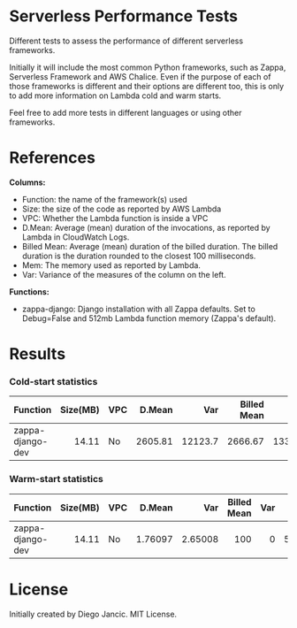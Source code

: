 # Serverless Performance Tests

Different tests to assess the performance of different serverless frameworks.

Initially it will include the most common Python frameworks, such as Zappa, Serverless Framework and AWS Chalice. Even if the purpose of each of those frameworks is different and their options are different too, this is only to add more information on Lambda cold and warm starts.

Feel free to add more tests in different languages or using other frameworks.


# References

__Columns:__

- Function: the name of the framework(s) used
- Size: the size of the code as reported by AWS Lambda
- VPC: Whether the Lambda function is inside a VPC
- D.Mean: Average (mean) duration of the invocations, as reported by Lambda in CloudWatch Logs.
- Billed Mean: Average (mean) duration of the billed duration. The billed duration is the duration rounded to the closest 100 milliseconds.
- Mem: The memory used as reported by Lambda.
- Var: Variance of the measures of the column on the left.

__Functions:__

- zappa-django: Django installation with all Zappa defaults. Set to Debug=False and 512mb Lambda function memory (Zappa's default).

# Results

### Cold-start statistics


| Function         |   Size(MB) | VPC   |   D.Mean |     Var |   Billed Mean |     Var |   Mem Mean |   Var |
|:-----------------|-----------:|:------|---------:|--------:|--------------:|--------:|-----------:|------:|
| zappa-django-dev |      14.11 | No    |  2605.81 | 12123.7 |       2666.67 | 13333.3 |         61 |     0 |


### Warm-start statistics

| Function         |   Size(MB) | VPC   |   D.Mean |     Var |   Billed Mean |   Var |   Mem Mean |     Var |
|:-----------------|-----------:|:------|---------:|--------:|--------------:|------:|-----------:|--------:|
| zappa-django-dev |      14.11 | No    |  1.76097 | 2.65008 |           100 |     0 |    58.4839 | 9.05806 |


# License

Initially created by Diego Jancic. MIT License.
